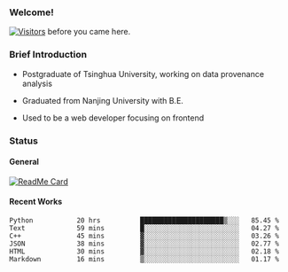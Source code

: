 ### Welcome!

[![Visitors](https://visitor-badge.laobi.icu/badge?page_id=HermitSun.HermitSun)]() before you came here.

### Brief Introduction

- Postgraduate of Tsinghua University, working on data provenance analysis

- Graduated from Nanjing University with B.E.

- Used to be a web developer focusing on frontend

### Status

#### General

[![ReadMe Card](https://github-readme-stats.hermitsun.vercel.app/api?username=HermitSun&count_private=true&show_icons=true)]()

#### Recent Works

<!--START_SECTION:waka-->

```text
Python           20 hrs          █████████████████████▒░░░   85.45 %
Text             59 mins         █░░░░░░░░░░░░░░░░░░░░░░░░   04.27 %
C++              45 mins         ▓░░░░░░░░░░░░░░░░░░░░░░░░   03.26 %
JSON             38 mins         ▓░░░░░░░░░░░░░░░░░░░░░░░░   02.77 %
HTML             30 mins         ▓░░░░░░░░░░░░░░░░░░░░░░░░   02.18 %
Markdown         16 mins         ▒░░░░░░░░░░░░░░░░░░░░░░░░   01.17 %
```

<!--END_SECTION:waka-->
